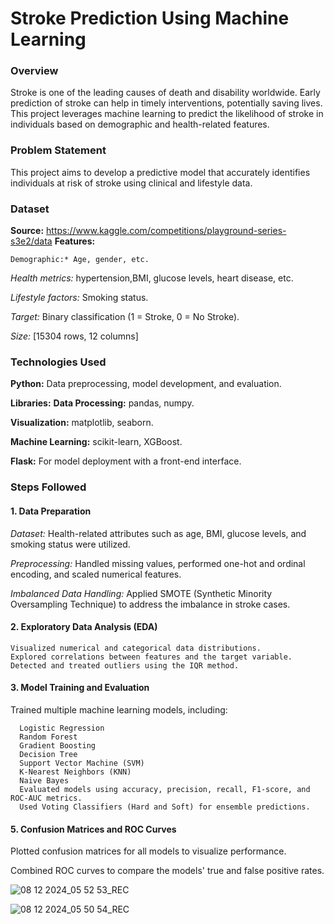 # Stroke Prediction Using Machine Learning
### Overview
Stroke is one of the leading causes of death and disability worldwide. Early prediction of stroke can help in timely interventions, potentially saving lives. This project leverages machine learning to predict the likelihood of stroke in individuals based on demographic and health-related features.

### Problem Statement
This project aims to develop a predictive model that accurately identifies individuals at risk of stroke using clinical and lifestyle data.


### Dataset
**Source:**  https://www.kaggle.com/competitions/playground-series-s3e2/data
**Features:**

    Demographic:* Age, gender, etc.
   
   *Health metrics:* hypertension,BMI, glucose levels, heart disease, etc.
   
   *Lifestyle factors:* Smoking status.
   
   *Target:* Binary classification (1 = Stroke, 0 = No Stroke).
   
   *Size:* [15304 rows, 12 columns]
### Technologies Used
**Python:** Data preprocessing, model development, and evaluation.

**Libraries:**
**Data Processing:** pandas, numpy.
    
**Visualization:** matplotlib, seaborn.

**Machine Learning:** scikit-learn, XGBoost.
    
**Flask:** For model deployment with a front-end interface.


### Steps Followed

#### 1. Data Preparation
*Dataset:* Health-related attributes such as age, BMI, glucose levels, and smoking status were utilized.

*Preprocessing:* Handled missing values, performed one-hot and ordinal encoding, and scaled numerical features.

*Imbalanced Data Handling:* Applied SMOTE (Synthetic Minority Oversampling Technique) to address the imbalance in stroke cases.

#### 2. Exploratory Data Analysis (EDA)

    Visualized numerical and categorical data distributions.
    Explored correlations between features and the target variable.
    Detected and treated outliers using the IQR method.
    
#### 3. Model Training and Evaluation
Trained multiple machine learning models, including:

      Logistic Regression
      Random Forest
      Gradient Boosting
      Decision Tree
      Support Vector Machine (SVM)
      K-Nearest Neighbors (KNN)
      Naive Bayes
      Evaluated models using accuracy, precision, recall, F1-score, and ROC-AUC metrics.
      Used Voting Classifiers (Hard and Soft) for ensemble predictions.
#### 5. Confusion Matrices and ROC Curves
Plotted confusion matrices for all models to visualize performance.

Combined ROC curves to compare the models' true and false positive rates.

![08 12 2024_05 52 53_REC](https://github.com/user-attachments/assets/cd91cdfa-9a16-4f33-8c5c-73143bc40228)

![08 12 2024_05 50 54_REC](https://github.com/user-attachments/assets/b4cca8e7-d179-44d4-8621-fbe0c9d0fd73)
